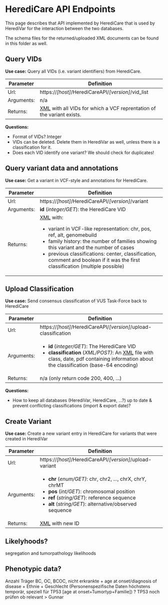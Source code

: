 # HerediCare API Endpoints

This page describes that API implemented by HerediCare that is used by HerediVar for the interaction between the two databases.

The schema files for the returned/uploaded XML documents can be found in this folder as well.

## Query VIDs

**Use case:** Query all VIDs (i.e. variant identifiers) from HerediCare.

| Parameter  | Definition                                              |
|------------|---------------------------------------------------------|
| Url:       | https://*[host]*/HerediCareAPI/*[version]*/vid_list  |
| Arguments: | n/a                                                     |
| Returns:   | [XML](vid_list.png) with all VIDs for which a VCF reprentation of the variant exists. |

**Questions:**
- Format of VIDs? Integer
- VIDs can be deleted. Delete them in HerediVar as well, unless there is a classification for it.
- Does each VID identify one variant? We should check for duplicates!


## Query variant data and annotations

**Use case:** Get a variant in VCF-style and annotations for HerediCare.

| Parameter  | Definition                                                |
|------------|-----------------------------------------------------------|
| Url:       | https://*[host]*/HerediCareAPI/*[version]*/variant        |
| Arguments: | **id** (*integer/GET*): the HerediCare VID             |
| Returns:   | [XML](variant.png) with: <ul><li>variant in VCF-like representation: chr, pos, ref, alt, genomebuild</li><li>family history: the number of families showing this variant and the number of cases</li><li>previous classifications: center, classification, comment and boolean if it was the first classification (multiple possible)</li></ul>|


## Upload Classification

**Use case:** Send consensus classification of VUS Task-Force back to HerediCare

| Parameter  | Definition                                                |
|------------|-----------------------------------------------------------|
| Url:       | https://*[host]*/HerediCareAPI/*[version]*/upload-classification  |
| Arguments: | <ul><li>**id** (*integer/GET*): The HerediCare VID</li><li>**classification** (*XML/POST)*: An [XML](upload_classification.png) file with class, date, pdf containing information about the classification (base-64 encoding)</li></ul> |
| Returns:   | n/a (only return code 200, 400, ...)  |

**Questions:**
- How to keep all databases (HerediVar, HerediCare, ...?) up to date & prevent conflicting classifications (import & export date)?

## Create Variant

**Use case:** Create a new variant entry in HerediCare for variants that were created in HerediVar

| Parameter  | Definition                                                |
|------------|-----------------------------------------------------------|
| Url:       | https://*[host]*/HerediCareAPI/*[version]*/upload-variant |
| Arguments: | <ul><li>**chr** (*enum/GET)*: chr, chr2, ..., chrX, chrY, chrMT</li><li>**pos** (*int/GET*): chromosomal position</li><li>**ref** (*string/GET*): reference sequence</li><li>**alt** (*string/GET*): alternative/observed sequence</li></ul>|
| Returns:   | [XML](create_variant.png) with new ID |


## Likelyhoods?

segregation and tumorpathology likelihoods

## Phenotypic data?

Anzahl Träger BC, OC, BCOC, nicht erkrankte + age at onset/diagnosis of disease + Ethnie + Geschlecht (Personenspezifische Daten höchstens temporär, speziell für TP53 [age at onset+Tumortyp+Familie])
? TP53 noch prüfen ob relevant > Gunnar
